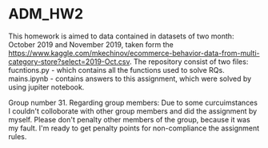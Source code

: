 # ADM_HW2
This homework is aimed to data contained in datasets of two month: October 2019 and November 2019, taken form the https://www.kaggle.com/mkechinov/ecommerce-behavior-data-from-multi-category-store?select=2019-Oct.csv.
The repository consist of two files:
fucntions.py - which contains all the functions used to solve RQs.
mains.ipynb - contains answers to this assignment, which were solved by using jupiter notebook.

Group number 31. 
Regarding group members: Due to some curcuimstances I couldn't colloborate with other group members and did the assignment by myself. Please don't penalty other members of the group, because it was my fault. I'm ready to get penalty points for non-compliance the assignment rules.

